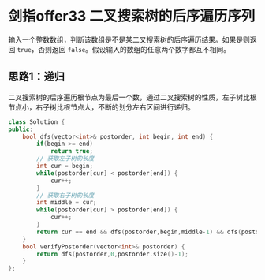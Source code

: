 # 剑指offer33 二叉搜索树的后序遍历序列

输入一个整数数组，判断该数组是不是某二叉搜索树的后序遍历结果。如果是则返回 `true`，否则返回 `false`。假设输入的数组的任意两个数字都互不相同。

## 思路1：递归

二叉搜索树的后序遍历根节点为最后一个数，通过二叉搜索树的性质，左子树比根节点小，右子树比根节点大，不断的划分左右区间进行递归。

```c++
class Solution {
public:
    bool dfs(vector<int>& postorder, int begin, int end) {
        if(begin >= end)
            return true;
        // 获取左子树的长度
        int cur = begin;
        while(postorder[cur] < postorder[end]) {
            cur++;
        }
        // 获取右子树的长度
        int middle = cur;
        while(postorder[cur] > postorder[end]) {
            cur++;
        }
        return cur == end && dfs(postorder,begin,middle-1) && dfs(postorder,middle, end-1);
    }
    bool verifyPostorder(vector<int>& postorder) {
        return dfs(postorder,0,postorder.size()-1); 
    }
};
```

